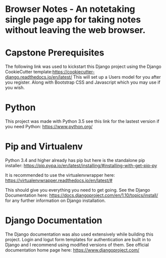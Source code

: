# Browser Notes - An notetaking single page app for taking notes without leaving the web browser.

# Capstone Prerequisites

The following link was used to kickstart this Django project using the Django CookieCutter template:https://cookiecutter-django.readthedocs.io/en/latest/
This will set up a Users model for you after you register. Along with Bootstrap CSS and Javascript which you may use if you wish. 
  
# Python
This project was made with Python 3.5 see this link for the lastest version if you need Python:
https://www.python.org/

# Pip and Virtualenv
Python 3.4 and higher already has pip but here is the standalone pip installer:
https://pip.pypa.io/en/latest/installing/#installing-with-get-pip-py

It is recommended to use the virtualenvwrapper here:
https://virtualenvwrapper.readthedocs.io/en/latest/#

This should give you everything you need to get going. See the Django Documentation here:
https://docs.djangoproject.com/en/1.10/topics/install/
for any further information on Django installation.

# Django Documentation
The Django documentation was also used extensively while building this project. Login and logut form templates for authentication are built in to Django and I recommend using modified versions of them. See official documentation home page here:
https://www.djangoproject.com/
